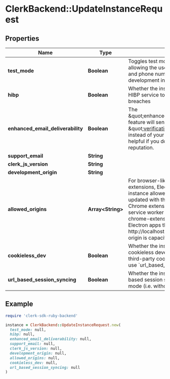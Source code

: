 # ClerkBackend::UpdateInstanceRequest

## Properties

| Name | Type | Description | Notes |
| ---- | ---- | ----------- | ----- |
| **test_mode** | **Boolean** | Toggles test mode for this instance, allowing the use of test email addresses and phone numbers. Defaults to true for development instances. | [optional] |
| **hibp** | **Boolean** | Whether the instance should be using the HIBP service to check passwords for breaches | [optional] |
| **enhanced_email_deliverability** | **Boolean** | The \&quot;enhanced_email_deliverability\&quot; feature will send emails from \&quot;verifications@clerk.dev\&quot; instead of your domain. This can be helpful if you do not have a high domain reputation. | [optional] |
| **support_email** | **String** |  | [optional] |
| **clerk_js_version** | **String** |  | [optional] |
| **development_origin** | **String** |  | [optional] |
| **allowed_origins** | **Array&lt;String&gt;** | For browser-like stacks such as browser extensions, Electron, or Capacitor.js the instance allowed origins need to be updated with the request origin value. For Chrome extensions popup, background, or service worker pages the origin is chrome-extension://extension_uiid. For Electron apps the default origin is http://localhost:3000. For Capacitor, the origin is capacitor://localhost. | [optional] |
| **cookieless_dev** | **Boolean** | Whether the instance should operate in cookieless development mode (i.e. without third-party cookies). Deprecated: Please use &#x60;url_based_session_syncing&#x60; instead. | [optional] |
| **url_based_session_syncing** | **Boolean** | Whether the instance should use URL-based session syncing in development mode (i.e. without third-party cookies). | [optional] |

## Example

```ruby
require 'clerk-sdk-ruby-backend'

instance = ClerkBackend::UpdateInstanceRequest.new(
  test_mode: null,
  hibp: null,
  enhanced_email_deliverability: null,
  support_email: null,
  clerk_js_version: null,
  development_origin: null,
  allowed_origins: null,
  cookieless_dev: null,
  url_based_session_syncing: null
)
```

